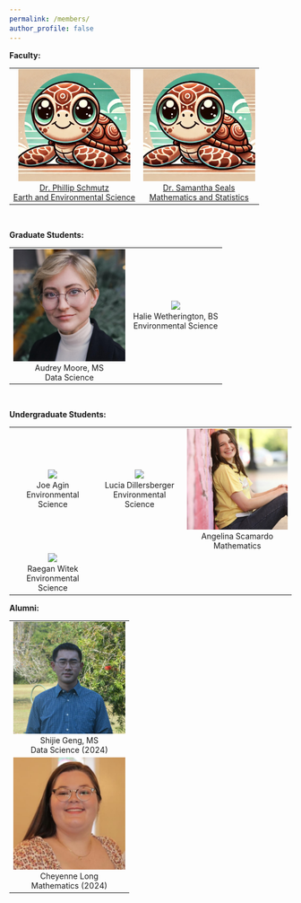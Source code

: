 ```yaml
---
permalink: /members/
author_profile: false
---
```


<b>Faculty:</b><br>

<table style="border: none; border-collapse: collapse; width: 100%;">
  <tr>
    <td style="text-align:center; border: none;">
      <img src="https://raw.githubusercontent.com/CGMlabUWF/cgmlabuwf.github.io/refs/heads/master/files/headshots/turtle.png" width="200"><br><a href="https://jpmorganlab.weebly.com/">Dr. Phillip Schmutz</a><br><a href="https://uwf.edu/hmcse/departments/earth-and-environmental-sciences/">Earth and Environmental Science</a>
    </td>
    <td style="text-align:center; border: none;">
      <img src="https://raw.githubusercontent.com/CGMlabUWF/cgmlabuwf.github.io/refs/heads/master/files/headshots/turtle.png" width="200"><br><a href="https://sealslab.github.io/">Dr. Samantha Seals</a><br> <a href="https://uwf.edu/mathstat">Mathematics and Statistics</a>
    </td>
  </tr>
</table><br>

<b>Graduate Students:</b><br>

<table style="border: none; border-collapse: collapse; width: 100%;">
  <tr>
    <td style="text-align:center; border: none;">
      <img src="https://raw.githubusercontent.com/sealslab/sealslab.github.io/refs/heads/master/files/headshots/moore_audrey.jpg" width="200"><br>Audrey Moore, MS<br>Data Science
    </td>
    <td style="text-align:center; border: none;">
      <img src="https://raw.githubusercontent.com/cgmlabuwf/cgmlabuwf.github.io/refs/heads/master/files/headshots/wetherington_halie.jpg" width="200"><br>Halie Wetherington, BS<br>Environmental Science
    </td>
  </tr>
</table><br>


<b>Undergraduate Students:</b><br>

<table style="border: none; border-collapse: collapse; width: 100%;">
  <tbody>
    <tr>
    <td style="text-align:center; border: none;">
      <img src="https://raw.githubusercontent.com/cgmlabuwf/cgmlabuwf.github.io/refs/heads/master/files/headshots/agin_joe.jpg" width="200"><br>Joe Agin<br>Environmental Science
    </td>    
    <td style="text-align:center; border: none;">
      <img src="https://raw.githubusercontent.com/cgmlabuwf/cgmlabuwf.github.io/refs/heads/master/files/headshots/dillersberger_lucia.jpg" width="200"><br>Lucia Dillersberger<br>Environmental Science
    </td>
      <td style="text-align:center; border: none;">
        <img src="https://raw.githubusercontent.com/sealslab/sealslab.github.io/refs/heads/master/files/headshots/scamardo_angelina.jpg" width="200"><br>Angelina Scamardo<br>Mathematics
      </td>      
    </tr>
    <tr>
      <td style="text-align:center; border: none;">
      <img src="https://raw.githubusercontent.com/cgmlabuwf/cgmlabuwf.github.io/refs/heads/master/files/headshots/witek_raegan.jpg" width="200"><br>Raegan Witek<br>Environmental Science
      </td>
    </tr>
  </tbody>
</table>

<b>Alumni:</b><br>

<table style="border: none; border-collapse: collapse; width: 100%;">
  <tbody>
    <td style="text-align:center; border: none;">
      <img src="https://raw.githubusercontent.com/sealslab/sealslab.github.io/refs/heads/master/files/headshots/geng_shijie.png" width="200"><br>Shijie Geng, MS<br>Data Science (2024)
    </td>
    <tr>
      <td style="text-align:center; border: none;">
        <img src="https://raw.githubusercontent.com/sealslab/sealslab.github.io/refs/heads/master/files/headshots/long_cheyenne.jpeg" width="200"><br>Cheyenne Long<br>Mathematics (2024)
      </td>
    </tr>
  </tbody>
</table>


